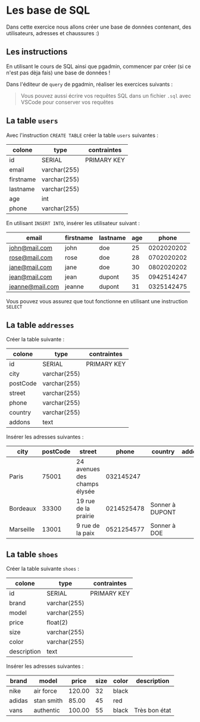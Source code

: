 # Les base de SQL

Dans cette exercice nous allons créer une base de données contenant, des utilisateurs, adresses et chaussures :)

## Les instructions

En utilisant le cours de SQL ainsi que pgadmin, commencer par créer (si ce n'est pas dèja fais) une base de données !

Dans l'éditeur de `query` de pgadmin, réaliser les exercices suivants :

> Vous pouvez aussi écrire vos requêtes SQL dans un fichier `.sql` avec VSCode pour conserver vos requêtes

## La table `users`

Avec l'instruction `CREATE TABLE` créer la table `users` suivantes :

| colone    | type         | contraintes |
| --------- | ------------ | ----------- |
| id        | SERIAL       | PRIMARY KEY |
| email     | varchar(255) |             |
| firstname | varchar(255) |             |
| lastname  | varchar(255) |             |
| age       | int          |             |
| phone     | varchar(255) |             |

En utilisant `INSERT INTO`, insérer les utilisateur suivant :

| email           | firstname | lastname | age | phone      |
| --------------- | --------- | -------- | --- | ---------- |
| john@mail.com   | john      | doe      | 25  | 0202020202 |
| rose@mail.com   | rose      | doe      | 28  | 0702020202 |
| jane@mail.com   | jane      | doe      | 30  | 0802020202 |
| jean@mail.com   | jean      | dupont   | 35  | 0942514247 |
| jeanne@mail.com | jeanne    | dupont   | 31  | 0325142475 |

Vous pouvez vous assurez que tout fonctionne en utilisant une instruction `SELECT`

## La table `addresses`

Créer la table suivante :

| colone   | type         | contraintes |
| -------- | ------------ | ----------- |
| id       | SERIAL       | PRIMARY KEY |
| city     | varchar(255) |             |
| postCode | varchar(255) |             |
| street   | varchar(255) |             |
| phone    | varchar(255) |             |
| country  | varchar(255) |             |
| addons   | text         |             |

Insérer les adresses suivantes :

| city      | postCode | street                       | phone      | country         | addons |
| --------- | -------- | ---------------------------- | ---------- | --------------- | ------ |
| Paris     | 75001    | 24 avenues des champs élysée | 032145247  |                 |
| Bordeaux  | 33300    | 19 rue de la prairie         | 0214525478 | Sonner à DUPONT |
| Marseille | 13001    | 9 rue de la paix             | 0521254577 | Sonner à DOE    |

## La table `shoes`

Créer la table suivante `shoes` :

| colone      | type         | contraintes |
| ----------- | ------------ | ----------- |
| id          | SERIAL       | PRIMARY KEY |
| brand       | varchar(255) |             |
| model       | varchar(255) |             |
| price       | float(2)     |             |
| size        | varchar(255) |             |
| color       | varchar(255) |             |
| description | text         |             |

Insérer les adresses suivantes :

| brand  | model      | price  | size | color | description   |
| ------ | ---------- | ------ | ---- | ----- | ------------- |
| nike   | air force  | 120.00 | 32   | black |
| adidas | stan smith | 85.00  | 45   | red   |
| vans   | authentic  | 100.00 | 55   | black | Très bon état |
